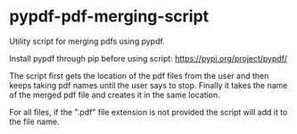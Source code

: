 # pypdf-pdf-merging-script
Utility script for merging pdfs using pypdf.

Install pypdf through pip before using script: https://pypi.org/project/pypdf/

The script first gets the location of the pdf files from the user and then keeps taking pdf names until the user says to stop.
Finally it takes the name of the merged pdf file and creates it in the same location.

For all files, if the ".pdf" file extension is not provided the script will add it to the file name. 

